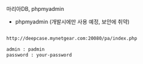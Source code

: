 



마리아DB, phpmyadmin 

- phpmyadmin (개발시에만 사용 예정, 보안에 취약)

```bash

http://deepcase.mynetgear.com:20080/pa/index.php

admin : padmin
password : your-password

```
